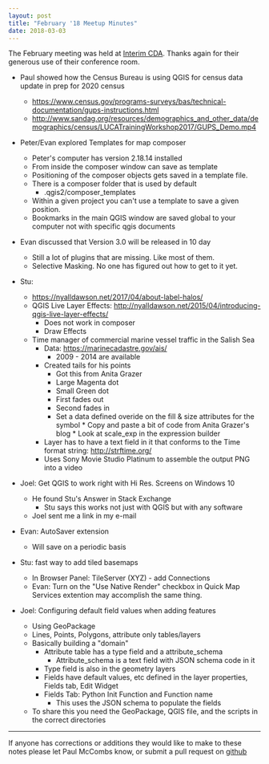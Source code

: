 ```yaml
---
layout: post
title: "February '18 Meetup Minutes"
date: 2018-03-03
---
```


The February meeting was held at [Interim CDA](http://interimicda.org/whatwedo/). Thanks again for their generous use of their conference room.

* Paul showed how the Census Bureau is using QGIS for census data update in prep for 2020 census
	* https://www.census.gov/programs-surveys/bas/technical-documentation/gups-instructions.html
	* http://www.sandag.org/resources/demographics_and_other_data/demographics/census/LUCATrainingWorkshop2017/GUPS_Demo.mp4

* Peter/Evan explored Templates for map composer
	* Peter's computer has version 2.18.14 installed
	* From inside the composer window can save as template
	* Positioning of the composer objects gets saved in a template file.
	* There is a composer folder that is used by default
		* .qgis2/composer_templates
	* Within a given project you can't use a template to save a given position.
	* Bookmarks in the main QGIS window are saved global to your computer not with specific qgis documents
* Evan discussed that Version 3.0 will be released in 10 day
	* Still a lot of plugins that are missing. Like most of them.
	* Selective Masking. No one has figured out how to get to it yet.
* Stu:
	* https://nyalldawson.net/2017/04/about-label-halos/
	* QGIS Live Layer Effects: http://nyalldawson.net/2015/04/introducing-qgis-live-layer-effects/
		* Does not work in composer
		* Draw Effects
	* Time manager of commercial marine vessel traffic in the Salish Sea
		* Data: https://marinecadastre.gov/ais/
			* 2009 - 2014 are available
		* Created tails for his points
			* Got this from Anita Grazer
			* Large Magenta dot
			* Small Green dot
			* First fades out
			* Second fades in
			* Set a data defined overide on the fill & size attributes for the symbol
					* Copy and paste a bit of code from Anita Grazer's blog
					* Look at scale_exp in the expression builder
		* Layer has to have a text field in it that conforms to the Time format string: http://strftime.org/
		* Uses Sony Movie Studio Platinum to assemble the output PNG into a video
* Joel: Get QGIS to work right with Hi Res. Screens on Windows 10
	* He found Stu's Answer in Stack Exchange
		* Stu says this works not just with QGIS but with any software
	* Joel sent me a link in my e-mail
* Evan: AutoSaver extension
	* Will save on a periodic basis
* Stu: fast way to add tiled basemaps
	* In Browser Panel: TileServer (XYZ) - add Connections
	* Evan: Turn on the "Use Native Render" checkbox in Quick Map Services extention may accomplish the same thing.
* Joel: Configuring default field values when adding features
	* Using GeoPackage
	* Lines, Points, Polygons, attribute only tables/layers
	* Basically building a "domain"
		* Attribute table has a type field and a attribute_schema
			* Attribute_schema is a text field with JSON schema code in it
		* Type field is also in the geometry layers
		* Fields have default values, etc defined in the layer properties, Fields tab, Edit Widget
		* Fields Tab: Python Init Function and Function name
			* This uses the JSON schema to populate the fields
	* To share this you need the GeoPackage, QGIS file, and the scripts in the correct directories

---------

If anyone has corrections or additions they would like to make to these notes please let Paul McCombs know, or submit a pull request on [github](https://github.com/psqgis/psqgis.github.io)
